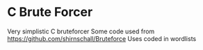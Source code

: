 # C Brute Forcer
Very simplistic C bruteforcer
Some code used from https://github.com/shirnschall/Bruteforce
Uses coded in wordlists
